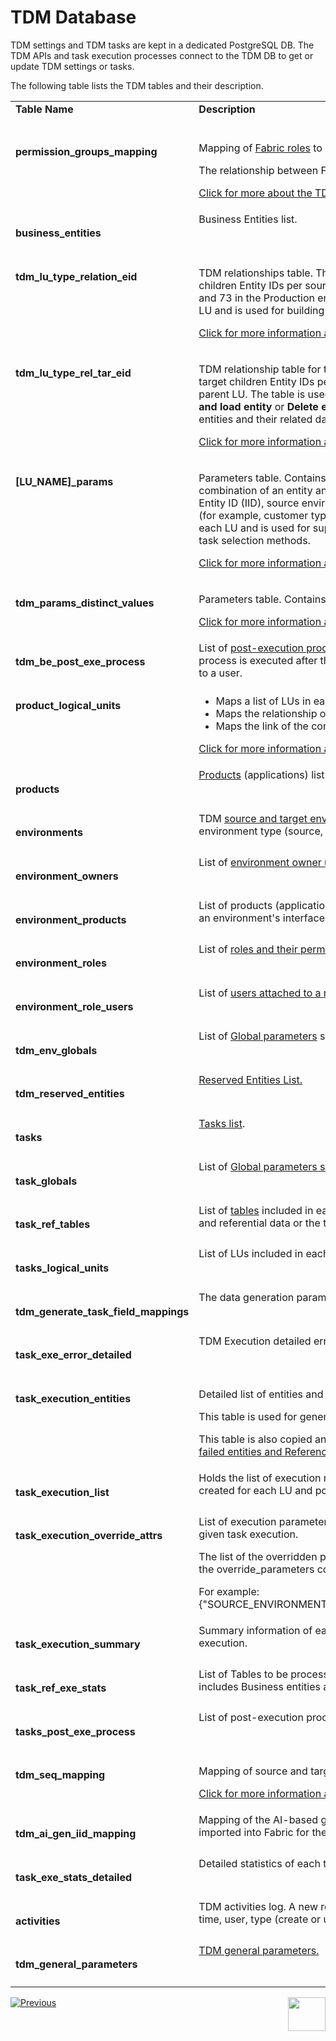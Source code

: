# TDM Database

TDM settings and TDM tasks are kept in a dedicated PostgreSQL DB. The TDM APIs and task execution processes connect to the TDM DB to get or update TDM settings or tasks.

The following table lists the TDM tables and their description.

<table width="900pxl">
<tbody>
<tr>
<td valign="top" width="200pxl"><strong>Table Name</strong></td>
<td valign="top" width="400pxl"><strong>Description</strong></td>
<td valign="top" width="300pxl"><strong>Table Category</strong></td>
</tr>
<tr>
<td valign="top" width="200pxl"><h4>permission_groups_mapping</td>
<td valign="top" width="400pxl">
        <p>Mapping of <a href="/articles/17_fabric_credentials/02_fabric_credentials_commands.md#create-role">Fabric roles</a> to TDM permission groups (admin, owner or tester).</p>
        <p>The relationship between Fabric roles and TDM permission groups is many-to-one.</p>
        <p><a href="/articles/TDM/tdm_gui/02_tdm_gui_user_types.md">Click for more about the TDM permission groups.</a></p>
    </td>
<td valign="top" width="300pxl">TDM Permission Groups (User Types)</td>
</tr>
<tr>    
<tr>
<td valign="top" width="200pxl"><h4>business_entities</td>
<td valign="top" width="400pxl">Business Entities list.</td>
<td valign="top" width="300pxl">Business Entity</td>
</tr>
<tr>
<td valign="top" width="200pxl"><h4>tdm_lu_type_relation_eid</td>
<td valign="top" width="400pxl"><p>TDM relationships table. This table maps the source parent Entity ID to its source children Entity IDs per source environment. For example, Customer 1 has orders 56, 63 and 73 in the Production environment. This table is populated by a sync of the parent LU and is used for building the entities list of the children LUs during Load (copy) tasks.</p>
  <p><a href="/articles/TDM/tdm_implementation/06_tdm_implementation_support_hierarchy.md#tdm_lu_type_relation_eid">Click for more information about tdm_lu_type_relation_eid table.</a></p>  
  </td>
<td valign="top" width="300pxl">Business Entity</td>
</tr>
<tr>
<td valign="top" width="200pxl"><h4>tdm_lu_type_rel_tar_eid</td>
<td valign="top" width="400pxl"><p>TDM relationship table for target IDs. This table maps the target parent Entity ID to its target children Entity IDs per target environment, and it is populated by a sync of the parent LU. The table is used for building the entities list of the children LUs for <strong>Delete and load entity</strong> or <strong>Delete entity without load</strong> tasks when the TDM task deletes parent entities and their related data from a target environment.</p>
  <p><a href="/articles/TDM/tdm_implementation/06_tdm_implementation_support_hierarchy.md#tdm_lu_type_rel_tar_eid">Click for more information about tdm_lu_type_rel_tar_eid.</a></p>
</td>
<td valign="top" width="300pxl">Business Entity</td>
</tr>
<tr>
<td valign="top" width="200pxl"><h4>[LU_NAME]_params</td>
<td valign="top" width="400pxl"><p>Parameters table. Contains the list of all entities migrated into Fabric per LU. Each combination of an entity and a source environment has a specific record that holds the Entity ID (IID), source environment name and the list of parameters defined for the LU (for example, customer type). The LU parameters table is created by a Fabric sync on each LU and is used for supporting a random selection and for selecting by parameters task selection methods.</p>
 <p><a href="/articles/TDM/tdm_implementation/07_tdm_implementation_parameters_handling.md">Click for more information about parameters handling.</a></p>
</td>
<td valign="top" width="300pxl">Business Entity</td>
</tr>
<tr>
<td valign="top" width="200pxl"><h4>tdm_params_distinct_values</td>
<td valign="top" width="400pxl"><p>Parameters table. Contains the list of all parameters, their values and types.</p>
 <p><a href="07_tdm_parameters_handling.md">Click for more information about parameters handling.</a></p>
</td>
<td valign="top" width="300pxl">Business Entity</td>
</tr>    
<tr>
<td valign="top" width="200pxl"><h4>tdm_be_post_exe_process</td>
<td valign="top" width="400pxl">List of <a href = "/articles/TDM/tdm_gui/04_tdm_gui_business_entity_window.md#post-execution-processes-tab">post-execution processes</a> attached to each Business Entity. A post-execution process is executed after the task execution process ends. For example, sending a mail to a user.</td>
<td valign="top" width="300pxl">Business Entity</td>
</tr>
<tr>
<td valign="top" width="200pxl"><h4>product_logical_units</td>
<td valign="top" width="400pxl">
<ul>
<li>Maps a list of LUs in each Business Entity.</li>
<li>Maps the relationship of the LUs in a Business Entity.</li>
<li>Maps the link of the combined Business Entity and LU to a system (product).</li>
</ul>
  <p><a href="/articles/TDM/tdm_gui/06_be_product_tdmdb_tables.md#product_logical_units">Click for more information about this table.</a></p>  
</td>
<td valign="top" width="300pxl">Business Entity/System</td>
</tr>
<tr>
<td valign="top" width="200pxl"><h4>products</td>
  <td valign="top" width="400pxl"><a href = "/articles/TDM/tdm_gui/05_tdm_gui_product_window.md">Products</a> (applications) list.</td>
<td valign="top" width="300pxl">Systems</td>
</tr>
<tr>
<td valign="top" width="200pxl"><h4>environments</td>
<td valign="top" width="400pxl">TDM <a href="/articles/TDM/tdm_gui/07_tdm_gui_environment_overview.md">source and target environments</a>. Each record contains the environment name, environment type (source, target or both), and the environment name in Fabric.</td>
<td valign="top" width="300pxl">TDM Environments</td>
</tr>
<tr>
<td valign="top" width="200pxl"><h4>environment_owners</td>
<td valign="top" width="400pxl">List of <a href="/articles/TDM/tdm_gui/08_environment_window_general_information.md#environment-owners">environment owner users</a> of each TDM environment.</td>
<td valign="top" width="300pxl">TDM Environments</td>
</tr>
<tr>
<td valign="top" width="200pxl"><h4>environment_products</td>
<td valign="top" width="400pxl">List of products (applications) attached to each <a href="/articles/TDM/tdm_gui/11_environment_products_tab.md">environment</a>. The connection details of an environment's interfaces are defined and saved in Fabric.</td>
<td valign="top" width="300pxl">TDM Environments</td>
</tr>
<tr>
<td valign="top" width="200pxl"><h4>environment_roles</td>
<td valign="top" width="400pxl">List of <a href="/articles/TDM/tdm_gui/10_environment_roles_tab.md">roles and their permissions</a> per TDM environment.</td>
<td valign="top" width="300pxl">TDM Environments</td>
</tr>
<tr>
<td valign="top" width="200pxl"><h4>environment_role_users</td>
<td valign="top" width="400pxl">List of <a href="/articles/TDM/tdm_gui/10_environment_roles_tab.md#testers">users attached to a role</a>.</td>
<td valign="top" width="300pxl">TDM Environments</td>
</tr>
<tr>
<td valign="top" width="200pxl"><h4>tdm_env_globals</td>
  <td valign="top" width="400pxl">List of <a href="/articles/TDM/tdm_gui/12_environment_globals_tab.md">Global parameters</a> set on an environment level.</td>
<td valign="top" width="300pxl">TDM Environments</td>
</tr>
<tr>    
<td valign="top" width="200pxl"><h4>tdm_reserved_entities</td>
<td valign="top" width="400pxl"><a href="/articles/TDM/tdm_architecture/08_entity_reservation.md">Reserved Entities List.</a></td>
<td valign="top" width="300pxl">Reserved Entities</td>
</tr>    
<tr>
<td valign="top" width="200pxl"><h4>tasks</td>
  <td valign="top" width="400pxl"><a href="/articles/TDM/tdm_gui/25_task_tdmdb_tables.md#tasks">Tasks list</a>.</td>
<td valign="top" width="300pxl">Task</td>
</tr>
<tr>
<td valign="top" width="200pxl"><h4>task_globals</td>
<td valign="top" width="400pxl">List of <a href="/articles/TDM/tdm_gui/23_task_globals_tab.md">Global parameters set on a task level</a>.</td>
<td valign="top" width="300pxl">Task</td>
</tr>
<tr>
<td valign="top" width="200pxl"><h4>task_ref_tables</td>
  <td valign="top" width="400pxl">List of <a href="/articles/TDM/tdm_gui/24_task_reference_tab.md">tables</a> included in each TDM task whether the task includes Business entities and referential data or the task consists of tables only.</td>
<td valign="top" width="300pxl">Task</td>
</tr>
<tr>
<td valign="top" width="200pxl"><h4>tasks_logical_units</td>
<td valign="top" width="400pxl">List of LUs included in each TDM task.</td>
<td valign="top" width="300pxl">Task</td>
</tr>
<tr>
<td valign="top" width="200pxl"><h4>tdm_generate_task_field_mappings</td>
<td valign="top" width="400pxl">The data generation parameters of Generate tasks.</td> 
<td valign="top" width="300pxl">Task</td>
</tr>      
<tr>
<td valign="top" width="200pxl"><h4>task_exe_error_detailed</td>
<td valign="top" width="400pxl">TDM Execution detailed error table.</td>
<td valign="top" width="300pxl">Task Execution</td>
</tr>
<tr>
<td valign="top" width="200pxl"><h4>task_execution_entities</td>
  <td valign="top" width="400pxl"><p>Detailed list of entities and the execution status of each task's execution.</p>
    <p>This table is used for generating the <a href="03a_task_execution_building_entity_list_on_tasks_LUs.md">entity list of the children LU of a task execution</a>.</p>
    <p>This table is also copied and stored in the <a href="/articles/TDM/tdm_implementation/04_fabric_tdm_library.md#tdm-lu">TDM LU</a> to display the <a href="/articles/TDM/tdm_gui/27_task_execution_history.md#task-execution---detailed-statistics">list of copied and failed entities and Reference tables </a> of the task execution.</p></td>
<td valign="top" width="300pxl">Task Execution</td>
</tr>
<tr>
<td valign="top" width="200pxl"><h4>task_execution_list</td>
<td valign="top" width="400pxl">Holds the list of execution requests for each task's execution. A separate record is created for each LU and post-execution process.&nbsp;</td>
<td valign="top" width="300pxl">Task Execution</td>
</tr>
<tr>
<td valign="top" width="200pxl"><h4>task_execution_override_attrs</td>
<td valign="top" width="400pxl">List of execution parameters - like environments or Globals - to be overridden on a given task execution.</p>
   <p>The list of the overridden parameters is concatenated into a JSON file and populated in the override_parameters column. </p>
   <p>For example: {"SOURCE_ENVIRONMENT_NAME":"ENV3","TARGET_ENVIRONMENT_NAME":"ENV3"}</td> 
<td valign="top" width="300pxl">Task Execution</td>        
</tr>
<tr>
<td valign="top" width="200pxl"><h4>task_execution_summary</td>
<td valign="top" width="400pxl">Summary information of each task's execution. A record is created for each task's execution.</td>
<td valign="top" width="300pxl">Task Execution</td>
</tr>
<tr>
<td valign="top" width="200pxl"><h4>task_ref_exe_stats</td>
<td valign="top" width="400pxl">List of Tables to be processed by the execution of a given task whether the task includes Business entities and referential data or the task consists of tables only.</td>
<td valign="top" width="300pxl">Task Execution</td>
</tr>
<tr>
<td valign="top" width="200pxl"><h4>tasks_post_exe_process</td>
<td valign="top" width="400pxl">List of post-execution processes to be executed for each task's execution.</td>
<td valign="top" width="300pxl">Task Execution</td>
</tr>
<tr>
<td valign="top" width="200pxl"><h4>tdm_seq_mapping</td>
  <td valign="top" width="400pxl"><p>Mapping of source and target sequences.</p>
    <p><a href="/articles/19_Broadway/actors/08_sequence_implementation_guide.md">Click for more information about sequence implementation</a>.</p></td>
<td valign="top" width="300pxl">Task Execution</td>
</tr>
<tr>
 <td valign="top" width="200pxl"><h4>tdm_ai_gen_iid_mapping</td>
    <td valign="top" width="400pxl">Mapping of the AI-based generated entity ID and the LUI that is generated and imported into Fabric for the generated entity.</td>
<td valign="top" width="300pxl">Task Execution</td>    
</tr>
<tr>
<td valign="top" width="200pxl"><h4>task_exe_stats_detailed</td>
<td valign="top" width="400pxl">Detailed statistics of each task's execution.</td>
<td valign="top" width="300pxl">Task Execution Statistics</td>
</tr>
<tr>
<td valign="top" width="200pxl"><h4>activities</td>
<td valign="top" width="400pxl">TDM activities log. A new record is created for each TDM activity, specifying its date, time, user, type (create or update), impacted TDM component and description.  </td>
<td valign="top" width="300pxl">TDM Activities</td>
</tr>
<tr>
<td valign="top" width="200pxl"><h4>tdm_general_parameters</td>
<td valign="top" width="400pxl"><a href="/articles/TDM/tdm_configuration/02_tdmdb_general_parameters.md">TDM general parameters.</a></td>
<td valign="top" width="300pxl">General TDM Parameters</td>
</tr>
</tbody>
</table>











[![Previous](/articles/images/Previous.png)](01_tdm_architecture.md)[<img align="right" width="60" height="54" src="/articles/images/Next.png">](03_task_execution_processes.md)

